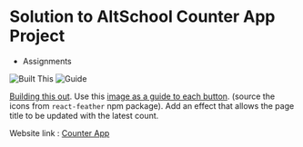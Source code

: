 # Solution to AltSchool Counter App Project

- Assignments

![Built This](https://res.cloudinary.com/drnqdd87d/image/upload/v1693414546/altschool/ecmzlfp9cgirsp49pogd.png)
![Guide](https://res.cloudinary.com/drnqdd87d/image/upload/v1693414582/altschool/rvusio6qu56lboje9un5.png)

[Building this out](https://res.cloudinary.com/drnqdd87d/image/upload/v1693414546/altschool/ecmzlfp9cgirsp49pogd.png). Use this [image as a guide to each button](https://res.cloudinary.com/drnqdd87d/image/upload/v1693414582/altschool/rvusio6qu56lboje9un5.png). (source the icons from `react-feather` npm package). Add an effect that allows the page title to be updated with the latest count.


Website link : [Counter App](https://altcounter-app.netlify.app/)
